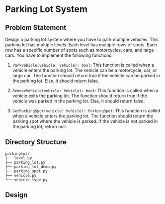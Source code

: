 # Parking Lot System

## Problem Statement

Design a parking lot system where you have to park multiple vehicles. This parking lot has multiple levels. Each level has multiple rows of spots. Each row has a specific number of spots such as motorcycles, cars, and large cars. You have to implement the following functions:

1. `ParkVehicle(vehicle: Vehicle): bool`: This function is called when a vehicle enters the parking lot. The vehicle can be a motorcycle, car, or large car. The function should return true if the vehicle can be parked in the parking lot. Else, it should return false.

2. `RemoveVehicle(vehicle: Vehicle): bool`: This function is called when a vehicle exits the parking lot. The function should return true if the vehicle was parked in the parking lot. Else, it should return false.

3. `GetParkingSpot(vehicle: Vehicle): ParkingSpot`: This function is called when a vehicle enters the parking lot. The function should return the parking spot where the vehicle is parked. If the vehicle is not parked in the parking lot, return null.

## Directory Structure

```text
parkinglot/
├── level.py
├── parking_lot.py
├── parking_lot_demo.py
├── parking_spot.py
├── vehicle.py
└── vehicle_type.py
```

## Design